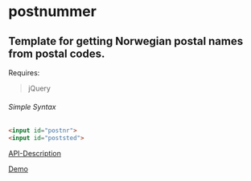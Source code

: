 # postnummer
## Template for getting Norwegian postal names from postal codes.

Requires:
> jQuery

###### Simple Syntax

```html
<input id="postnr">
<input id="poststed">
```


[API-Description](http://developer.bring.com/api/postal-code/)

[Demo](https://marremaskin.github.io/postnummer/)
